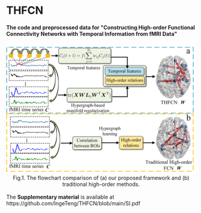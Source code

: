 # THFCN
#### The code and preprocessed data for "Constructing High-order Functional Connectivity Networks with Temporal Information from fMRI Data"

<div align="center">
<img src="pic/flowchat.png" alt="111" style="zoom:60%;" />
</div>
<div align="center">Fig.1. The flowchart comparison of (a) our proposed framework and (b) traditional high-order methods.</div>  
<br/>
The <strong>Supplementary material</strong> is available at https://github.com/IngeTeng/THFCN/blob/main/SI.pdf
